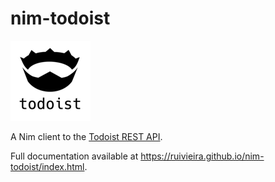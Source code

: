 # nim-todoist

![](docs/logo.png)

A Nim client to the [Todoist REST API](https://developer.todoist.com/rest/v1/#overview).

Full documentation available at https://ruivieira.github.io/nim-todoist/index.html.
